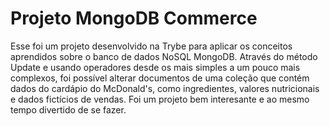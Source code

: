 # Projeto MongoDB Commerce

Esse foi um projeto desenvolvido na Trybe para aplicar os conceitos aprendidos sobre o banco de dados NoSQL MongoDB. Através do método Update e usando operadores desde os mais simples a um pouco mais complexos, foi possível alterar documentos de uma coleção que contém dados do cardápio do McDonald's, como ingredientes, valores nutricionais e dados fictícios de vendas. Foi um projeto bem interesante e ao mesmo tempo divertido de se fazer.


